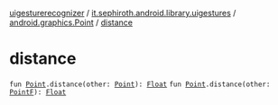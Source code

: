 [uigesturerecognizer](../../index.md) / [it.sephiroth.android.library.uigestures](../index.md) / [android.graphics.Point](index.md) / [distance](./distance.md)

# distance

`fun `[`Point`](https://developer.android.com/reference/android/graphics/Point.html)`.distance(other: `[`Point`](https://developer.android.com/reference/android/graphics/Point.html)`): `[`Float`](https://kotlinlang.org/api/latest/jvm/stdlib/kotlin/-float/index.html)
`fun `[`Point`](https://developer.android.com/reference/android/graphics/Point.html)`.distance(other: `[`PointF`](https://developer.android.com/reference/android/graphics/PointF.html)`): `[`Float`](https://kotlinlang.org/api/latest/jvm/stdlib/kotlin/-float/index.html)